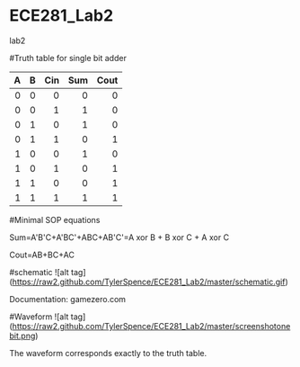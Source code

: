 ECE281_Lab2
===========

lab2

#Truth table for single bit adder

|  A |  B  |  Cin  |  Sum  |  Cout  |
|--:|--: |--: |--:| --:|
|  0 |  0  |  0  |   0 |   0 |
|  0 |  0  |  1  |   1 |   0 |
|  0 |  1  |  0  |   1 |   0 |
|  0 |   1 |  1  |   0 |   1 |
|  1 |  0  |  0  |   1 |   0 |
|  1 |  0  |  1  |   0 |   1 |
|  1 |  1  |  0  |   0 |   1 |
|  1 |  1  |  1  |   1 |   1 |

#Minimal SOP equations

Sum=A'B'C+A'BC'+ABC+AB'C'=A xor B + B xor C + A xor C

Cout=AB+BC+AC

#schematic
![alt tag] (https://raw2.github.com/TylerSpence/ECE281_Lab2/master/schematic.gif)

Documentation:
gamezero.com

#Waveform
![alt tag] (https://raw2.github.com/TylerSpence/ECE281_Lab2/master/screenshotonebit.png)

The waveform corresponds exactly to the truth table. 
